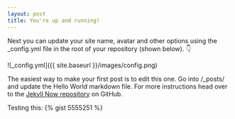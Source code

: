 ```yaml
---
layout: post
title: You're up and running!
---
```


Next you can update your site name, avatar and other options using the _config.yml file in the root of your repository (shown below). :point_down:

![_config.yml]({{ site.baseurl }}/images/config.png)

The easiest way to make your first post is to edit this one. Go into /_posts/ and update the Hello World markdown file. For more instructions head over to the [Jekyll Now repository](https://github.com/barryclark/jekyll-now) on GitHub.

Testing this:
{% gist 5555251 %}
